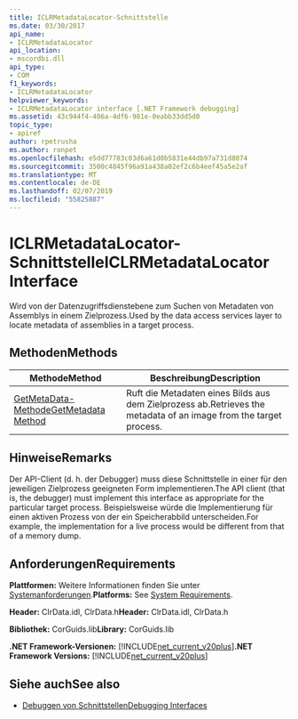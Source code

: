 ```yaml
---
title: ICLRMetadataLocator-Schnittstelle
ms.date: 03/30/2017
api_name:
- ICLRMetadataLocator
api_location:
- mscordbi.dll
api_type:
- COM
f1_keywords:
- ICLRMetadataLocator
helpviewer_keywords:
- ICLRMetadataLocator interface [.NET Framework debugging]
ms.assetid: 43c944f4-406a-4df6-981e-0eabb33dd5d0
topic_type:
- apiref
author: rpetrusha
ms.author: ronpet
ms.openlocfilehash: e5dd77783c03d6a61d0b5831e44db97a731d8074
ms.sourcegitcommit: 3500c4845f96a91a438a02ef2c6b4eef45a5e2af
ms.translationtype: MT
ms.contentlocale: de-DE
ms.lasthandoff: 02/07/2019
ms.locfileid: "55825887"
---
```

# <a name="iclrmetadatalocator-interface"></a><span data-ttu-id="d5db9-102">ICLRMetadataLocator-Schnittstelle</span><span class="sxs-lookup"><span data-stu-id="d5db9-102">ICLRMetadataLocator Interface</span></span>
<span data-ttu-id="d5db9-103">Wird von der Datenzugriffsdienstebene zum Suchen von Metadaten von Assemblys in einem Zielprozess.</span><span class="sxs-lookup"><span data-stu-id="d5db9-103">Used by the data access services layer to locate metadata of assemblies in a target process.</span></span>  
  
## <a name="methods"></a><span data-ttu-id="d5db9-104">Methoden</span><span class="sxs-lookup"><span data-stu-id="d5db9-104">Methods</span></span>  
  
|<span data-ttu-id="d5db9-105">Methode</span><span class="sxs-lookup"><span data-stu-id="d5db9-105">Method</span></span>|<span data-ttu-id="d5db9-106">Beschreibung</span><span class="sxs-lookup"><span data-stu-id="d5db9-106">Description</span></span>|  
|------------|-----------------|  
|[<span data-ttu-id="d5db9-107">GetMetaData-Methode</span><span class="sxs-lookup"><span data-stu-id="d5db9-107">GetMetadata Method</span></span>](../../../../docs/framework/unmanaged-api/debugging/iclrmetadatalocator-getmetadata-method.md)|<span data-ttu-id="d5db9-108">Ruft die Metadaten eines Bilds aus dem Zielprozess ab.</span><span class="sxs-lookup"><span data-stu-id="d5db9-108">Retrieves the metadata of an image from the target process.</span></span>|  
  
## <a name="remarks"></a><span data-ttu-id="d5db9-109">Hinweise</span><span class="sxs-lookup"><span data-stu-id="d5db9-109">Remarks</span></span>  
 <span data-ttu-id="d5db9-110">Der API-Client (d. h. der Debugger) muss diese Schnittstelle in einer für den jeweiligen Zielprozess geeigneten Form implementieren.</span><span class="sxs-lookup"><span data-stu-id="d5db9-110">The API client (that is, the debugger) must implement this interface as appropriate for the particular target process.</span></span> <span data-ttu-id="d5db9-111">Beispielsweise würde die Implementierung für einen aktiven Prozess von der ein Speicherabbild unterscheiden.</span><span class="sxs-lookup"><span data-stu-id="d5db9-111">For example, the implementation for a live process would be different from that of a memory dump.</span></span>  
  
## <a name="requirements"></a><span data-ttu-id="d5db9-112">Anforderungen</span><span class="sxs-lookup"><span data-stu-id="d5db9-112">Requirements</span></span>  
 <span data-ttu-id="d5db9-113">**Plattformen:** Weitere Informationen finden Sie unter [Systemanforderungen](../../../../docs/framework/get-started/system-requirements.md).</span><span class="sxs-lookup"><span data-stu-id="d5db9-113">**Platforms:** See [System Requirements](../../../../docs/framework/get-started/system-requirements.md).</span></span>  
  
 <span data-ttu-id="d5db9-114">**Header:** ClrData.idl, ClrData.h</span><span class="sxs-lookup"><span data-stu-id="d5db9-114">**Header:** ClrData.idl, ClrData.h</span></span>  
  
 <span data-ttu-id="d5db9-115">**Bibliothek:** CorGuids.lib</span><span class="sxs-lookup"><span data-stu-id="d5db9-115">**Library:** CorGuids.lib</span></span>  
  
 <span data-ttu-id="d5db9-116">**.NET Framework-Versionen:** [!INCLUDE[net_current_v20plus](../../../../includes/net-current-v20plus-md.md)]</span><span class="sxs-lookup"><span data-stu-id="d5db9-116">**.NET Framework Versions:** [!INCLUDE[net_current_v20plus](../../../../includes/net-current-v20plus-md.md)]</span></span>  
  
## <a name="see-also"></a><span data-ttu-id="d5db9-117">Siehe auch</span><span class="sxs-lookup"><span data-stu-id="d5db9-117">See also</span></span>
- [<span data-ttu-id="d5db9-118">Debuggen von Schnittstellen</span><span class="sxs-lookup"><span data-stu-id="d5db9-118">Debugging Interfaces</span></span>](../../../../docs/framework/unmanaged-api/debugging/debugging-interfaces.md)

